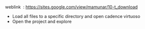 weblink  : https://sites.google.com/view/mamunar/10-t_download
- Load all files to a specific directory and open cadence virtuoso
- Open the project and explore
